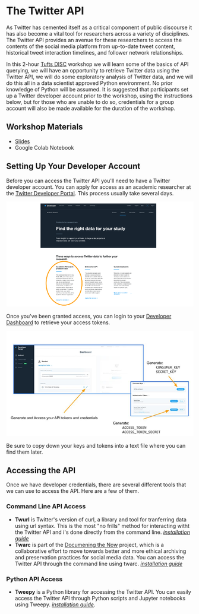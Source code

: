 # The Twitter API

As Twitter has cemented itself as a critical component of public discourse it has also become a vital tool for researchers across a variety of disciplines. The Twitter API provides an avenue for these researchers to access the contents of the social media platform from up-to-date tweet content, historical tweet interaction timelines, and follower network relationships.  

In this 2-hour [Tufts DISC](https://disc.tufts.edu/) workshop we will learn some of the basics of API querying, we will have an opportunity to retrieve Twitter data using the Twitter API, we will do some exploratory analysis of Twitter data, and we will do this all in a data scientist approved Python environment. No prior knowledge of Python will be assumed. It is suggested that participants set up a Twitter developer account prior to the workshop, using the instructions below, but for those who are unable to do so, credentials for a group account will also be made available for the duration of the workshop.

## Workshop Materials

* [Slides](https://docs.google.com/presentation/d/1dBEx5eJ8mGcZONrVq_vRUbQNZjrsXSdL8hlUajHLLNM/edit?usp=sharing)
* Google Colab Notebook

## Setting Up Your Developer Account

Before you can access the Twitter API you'll need to have a Twitter developer account.  You can apply for access as an academic researcher at the [Twitter Developer Portal](https://developer.twitter.com/en/solutions/academic-research/products-for-researchers).  This process usually take several days.

![setup.jpg](assets/img/setup.jpg)

Once you've been granted access, you can login to your [Developer Dashboard](https://developer.twitter.com/en/portal/dashboard) to retrieve your access tokens. 

![tokens.jpg](assets/img/tokens.jpg)

Be sure to copy down your keys and tokens into a text file where you can find them later. 

## Accessing the API

Once we have developer credentials, there are several different tools that we can use to access the API.  Here are a few of them.

### Command Line API Access

* __Twurl__ is Twitter's version of curl, a library and tool for tranferring data using url syntax. This is the most "no frills" method for interacting witht the Twitter API and i's done directly from the command line. [_installation guide_](https://developer.twitter.com/en/docs/tutorials/using-twurl)
* __Twarc__ is part of the [Documening the Now](https://www.docnow.io/) project, which is a collaborative effort to move towards better and more ethical archiving and preservation practices for social media data.  You can access the Twitter API through the command line using twarc.  [_installation guide_](https://twarc-project.readthedocs.io/en/latest/) 

### Python API Access

* __Tweepy__ is a Python library for accessing the Twitter API.  You can easily access the Twitter API through Python scripts and Jupyter notebooks using Tweepy.  [_installation guide_](https://docs.tweepy.org/en/latest/install.html).  


